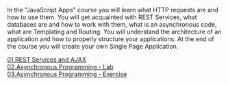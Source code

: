 In the "JavaScript Apps" course you will learn what HTTP requests are and how to use them. You will get acquainted with REST Services, what databases are and how to work with them, what is an asynchronous code, what are Templating and Routing. You will understand the architecture of an application and how to properly structure your applications. At the end of the course you will create your own Single Page Application.

<a href="https://github.com/HristoShabanakov/JavaScriptCore/tree/master/JS%20Apps%20-%20July%202019/01.REST%20Services%20and%20AJAX"> 01.REST Services and AJAX </a><br>
<a href="https://github.com/HristoShabanakov/JavaScriptCore/tree/master/JS%20Apps%20-%20July%202019/02.Asynchronous%20Programming%20-%20Lab"> 02.Asynchronous Programming - Lab </a><br>
<a href="https://github.com/HristoShabanakov/JavaScriptCore/tree/master/JS%20Apps%20-%20July%202019/03.Asynchronous%20Programming%20-%20Exercise"> 03.Asynchronous Programming - Exercise </a><br>

